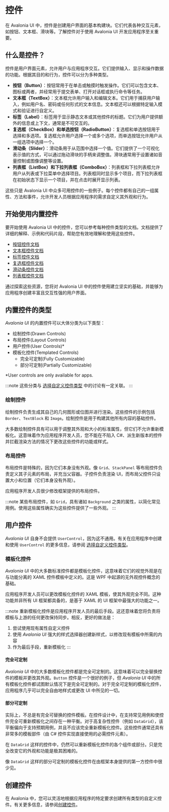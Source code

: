 # 控件

在 Avalonia UI 中，控件是创建用户界面的基本构建块。它们代表各种交互元素，如按钮、文本框、滑块等。了解控件对于使用 Avalonia UI 开发应用程序至关重要。

## 什么是控件？

控件是用户界面元素，允许用户与应用程序交互。它们提供输入、显示和操作数据的功能。根据其目的和行为，控件可以分为多种类型。

- **按钮（Button）**：按钮常用于在单击或触摸时触发操作。它们可以包含文本、图标或两者，并经常用于提交表单、打开对话框或执行命令等任务。
- **文本框（TextBox）**：文本框允许用户输入和编辑文本。它们用于捕获用户输入，例如用户名、密码或任何形式的文本信息。文本框还可以根据特定输入模式和验证进行自定义。
- **标签（Label）**：标签用于显示静态文本或其他控件的标题。它们为用户提供额外的信息或上下文，通常是不可交互的。
- **复选框（CheckBox）和单选按钮（RadioButton）**：复选框和单选按钮用于选择和多选项。复选框允许用户选择一个或多个选项，而单选按钮允许用户从一组选项中选择一个。
- **滑动条（Slider）**：滑动条用于从范围中选择一个值。它们提供了一个可视化表示值的方式，可以通过拖动滑块的手柄来调整值。滑块通常用于设置诸如音量控制或图像调整等设置。
- **列表框（ListBox）和下拉列表框（ComboBox）**：列表框和下拉列表框允许用户从列表或下拉菜单中选择项目。列表框同时显示多个项目，而下拉列表框在初始状态下显示一个项目，并在点击时展开显示列表。

这些只是 Avalonia UI 中众多可用控件的一些例子。每个控件都有自己的一组属性、方法和事件，允许开发人员根据应用程序的需求自定义其外观和行为。

## 开始使用内置控件

要开始使用 Avalonia UI 中的控件，您可以参考每种控件类型的文档。文档提供了详细的解释、示例和代码片段，帮助您有效地理解和使用这些控件。

- [按钮控件文档](../../../reference/controls/buttons/button)
- [文本框控件文档](../../../reference/controls/textbox)
- [标签控件文档](../../../reference/controls/label)
- [复选框控件文档](../../../reference/controls/checkbox)
- [滑动条控件文档](../../../reference/controls/slider)
- [列表框控件文档](../../../reference/controls/listbox)

通过探索这些资源，您将对 Avalonia UI 中的控件使用建立坚实的基础，并能够为应用程序创建丰富且交互性强的用户界面。

## 内置控件的类型

_Avalonia UI_ 的内置控件可以大体分类为以下类型：

* 绘制控件(Drawn Controls)
* 布局控件(Layout Controls)
* 用户控件(User Controls)*
* 模板化控件(Templated Controls)
    * 完全可定制(Fully Customizable)
    * 部分可定制(Partially Customizable)

*User controls are only available for apps.

:::note
这些分类与 [选择自定义控件类型](creating-controls/choosing-a-custom-control-type) 中的讨论有一定关联。
:::

### 绘制控件

绘制控件负责生成其自己的几何图形或位图并进行渲染。这些控件的示例包括 `Border`、`TextBlock` 和 `Image`。绘制控件是用于构建其他所有内容的基础控件。

大多数绘制控件具有可以用于调整其外观和大小的标准属性，但它们不允许重新模板化。这意味着作为应用程序开发人员，您不能在不陷入 C#、派生新版本的控件并拦截渲染方法的情况下更改这些控件的功能或样式。

### 布局控件

布局控件是特殊的，因为它们本身没有外观。像 `Grid`、`StackPanel` 等布局控件负责定义其子元素的布局，并充当父容器。子控件负责渲染 UI，而布局父控件只设置大小和位置（它们本身没有外观）。

应用程序开发人员很少修改框架提供的布局控件。

:::note
某些布局控件，如 `Grid`，具有诸如 `Background` 之类的属性，以简化常见用例。使用这些属性确实为这些控件提供了一些外观。
:::

## 用户控件

_Avalonia UI_ 自身不会提供 `UserControl`，因为这不通用。有关在应用程序中创建和使用 `UserControl` 的更多信息，请参阅 [选择自定义控件类型](creating-controls/choosing-a-custom-control-type)。

### 模板化控件

_Avalonia UI_ 中的大多数标准控件都是模板化控件，这意味着它们的视觉外观是在与功能分离的 XAML 控件模板中定义的。这是 WPF 中起源的无外观控件概念的基础。

应用程序开发人员可以更改模板化控件的 XAML 模板，使其外观完全不同。这种功能并非所有 UI 框架都具备的，是基于 XAML 的 UI 框架中最强大的功能之一。

:::note
重新模板化控件是应用程序开发人员的最后手段。这还意味着您将负责将模板与上游的任何更改保持同步。相反，更好的做法是：

1. 尝试使用现有属性自定义控件
2. 使用 _Avalonia UI_ 强大的样式选择器创建新样式，以修改现有模板中所需的内容
3. 作为最后手段，重新模板化
   :::

#### 完全可定制

_Avalonia UI_ 中的大多数模板化控件都是完全可定制的。这意味着可以完全替换控件的模板并更改其外观。`Button` 控件是一个很好的例子，但 _Avalonia UI_ 中的所有模板化控件都试图默认情况下是完全可定制的。对于完全可定制的模板化控件，应用程序几乎可以完全自由地样式或更改 UI 中所见的一切。

#### 部分可定制

实际上，不总是有完全可替换的控件模板。在控件设计中，在支持常见用例和使控件完全可重新模板化之间存在一种平衡。对于高复杂性控件（例如 `DataGrid`），该平衡偏向于支持预期用例，并且不应该完全重新模板化控件。这些控件通常还具有非常多的模板部件（由 C# 控件实现直接使用的必需控件元素）。

在 `DataGrid` 这样的控件中，仍然可以重新模板化控件的各个组件或部分。只是完全改变它的外观和功能是极其困难的。

像 `DataGrid` 这样的部分可定制的模板化控件在由框架本身提供的第一方控件中很少见。

## 创建控件

在 Avalonia 中，您可以灵活地根据应用程序的特定要求创建所有类型的自定义控件。有关更多信息，请参阅[创建控件](creating-controls)。